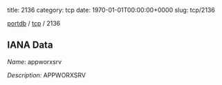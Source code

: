 title: 2136
category: tcp
date: 1970-01-01T00:00:00+0000
slug: tcp/2136

[portdb](/) / [tcp](/category/tcp.html) / 2136


## IANA Data

_Name:_ appworxsrv

_Description:_ APPWORXSRV

